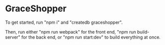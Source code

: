 # GraceShopper

To get started, run "npm i" and "createdb graceshopper".

Then, run either "npm run webpack" for the front end, "npm run build-server" for the back end,
or "npm run start:dev" to build everything at once.
